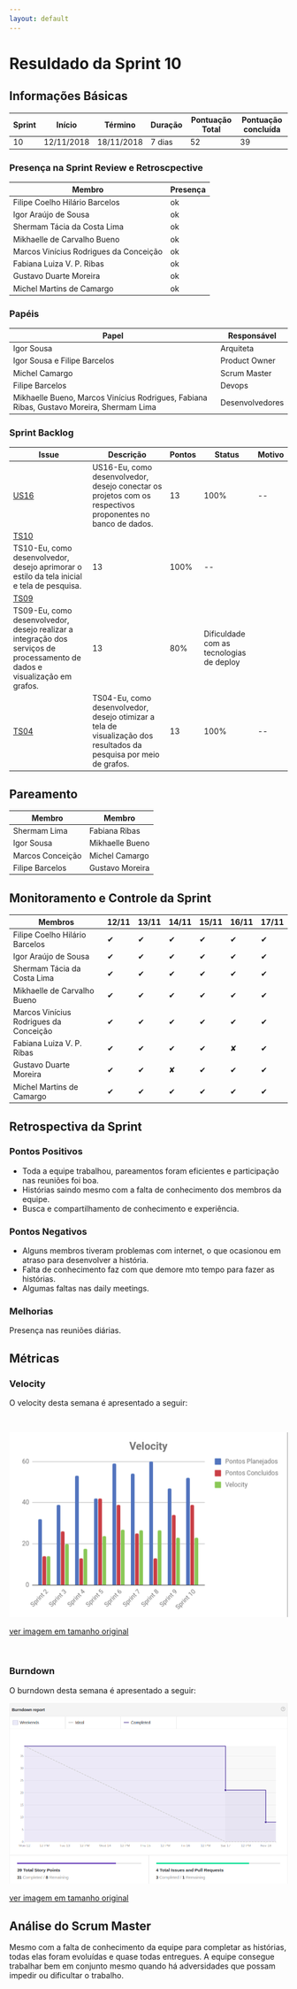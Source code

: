 ```yaml
---
layout: default
---
```


# Resuldado da Sprint 10


## Informações Básicas

| Sprint | Início | Término | Duração | Pontuação Total | Pontuação concluída |
|---|---|---|---|---|---|
| 10 | 12/11/2018 | 18/11/2018 | 7 dias | 52 | 39 |

### Presença na Sprint Review e Retroscpective

| Membro | Presença |
|---|---|
|Filipe Coelho Hilário Barcelos| ok |
|Igor Araújo de Sousa | ok |
|Shermam Tácia da Costa Lima | ok |
|Mikhaelle de Carvalho Bueno | ok |
|Marcos Vinícius Rodrigues da Conceição | ok |
|Fabiana Luiza V. P. Ribas | ok |
|Gustavo Duarte Moreira | ok |
|Michel Martins de Camargo| ok |

### Papéis 

|    Papel |     Responsável |
|-----|-----|
| Igor Sousa | Arquiteta |
| Igor Sousa e Filipe Barcelos | Product Owner |
| Michel Camargo | Scrum Master |
| Filipe Barcelos | Devops |
| Mikhaelle Bueno, Marcos Vinícius Rodrigues, Fabiana Ribas, Gustavo Moreira, Shermam Lima | Desenvolvedores |

### Sprint Backlog

| Issue | Descrição | Pontos | Status | Motivo |
|---|---|---|---|---|
|[US16](https://github.com/fga-eps-mds/2018.2-NaturalSearch/issues/136)|US16-Eu, como desenvolvedor, desejo conectar os projetos com os respectivos proponentes no banco de dados.|13|100%|--|
|[TS10](https://github.com/fga-eps-mds/2018.2-NaturalSearch/issues/151)|
TS10-Eu, como desenvolvedor, desejo aprimorar o estilo da tela inicial e tela de pesquisa.|13|100%|--|
|[TS09](https://github.com/fga-eps-mds/2018.2-NaturalSearch/issues/150)|
TS09-Eu, como desenvolvedor, desejo realizar a integração dos serviços de processamento de dados e visualização em grafos.|13|80%|Dificuldade com as tecnologias de deploy|
|[TS04](https://github.com/fga-eps-mds/2018.2-NaturalSearch/issues/141)|TS04-Eu, como desenvolvedor, desejo otimizar a tela de visualização dos resultados da pesquisa por meio de grafos.|13|100%|--|

## Pareamento 

| Membro  | Membro |
|---|---|
| Shermam Lima | Fabiana Ribas |
| Igor Sousa |  Mikhaelle Bueno |
| Marcos Conceição | Michel Camargo |
| Filipe Barcelos | Gustavo Moreira |

## Monitoramento e Controle da Sprint

| Membros | 12/11 | 13/11 | 14/11 |15/11 | 16/11 | 17/11 |
|---|---|---|---|---|---|---|
|Filipe Coelho Hilário Barcelos| &#10004; | &#10004; | &#10004; | &#10004; | &#10004; | &#10004; |
|Igor Araújo de Sousa | &#10004; | &#10004; | &#10004; | &#10004; | &#10004; | &#10004; |
|Shermam Tácia da Costa Lima | &#10004; | &#10004; | &#10004; | &#10004; | &#10004; | &#10004; |
|Mikhaelle de Carvalho Bueno | &#10004; | &#10004; | &#10004; | &#10004; | &#10004; | &#10004; |
|Marcos Vinícius Rodrigues da Conceição | &#10004; | &#10004; | &#10004; | &#10004; | &#10004; | &#10004; |
|Fabiana Luiza V. P. Ribas | &#10004; | &#10004; | &#10004; | &#10004; | &#x2718; | &#10004; |
|Gustavo Duarte Moreira | &#10004; | &#10004; | &#x2718; | &#10004; | &#10004; | &#10004; |
|Michel Martins de Camargo | &#10004; | &#10004; | &#10004; | &#10004; | &#10004; | &#10004; |

## Retrospectiva da Sprint

### Pontos Positivos

- Toda a equipe trabalhou, pareamentos foram eficientes e participação nas reuniões foi boa.
- Histórias saindo mesmo com a falta de conhecimento dos membros da equipe.
- Busca e compartilhamento de conhecimento e experiência.

### Pontos Negativos

- Alguns membros tiveram problemas com internet, o que ocasionou em atraso para desenvolver a história.
- Falta de conhecimento faz com que demore mto tempo para fazer as histórias. 
- Algumas faltas nas daily meetings.


### Melhorias 

Presença nas reuniões diárias.

## Métricas

### Velocity

O velocity desta semana é apresentado a seguir:

<br>

![velocity_Sprint_10](/docs/images/velocity_sprint10.png)

[ver imagem em tamanho original](https://fga-eps-mds.github.io/2018.2-NaturalSearch/docs/images/velocity_sprint10.png)

<br>

### Burndown

O burndown desta semana é apresentado a seguir:

![Burndown_Sprint_10](/docs/images/burndown_sprint10.png)

[ver imagem em tamanho original](https://fga-eps-mds.github.io/2018.2-NaturalSearch/docs/images/burndown_sprint10.png)

## Análise do Scrum Master

Mesmo com  a falta de conhecimento da equipe para completar as histórias, todas elas foram evoluídas e quase todas entregues. A equipe consegue trabalhar bem em conjunto mesmo quando há adversidades que possam impedir ou dificultar o trabalho.
